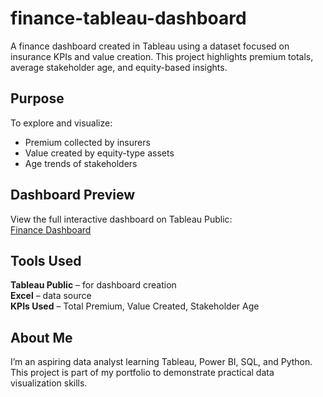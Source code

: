 # finance-tableau-dashboard
A finance dashboard created in Tableau using a dataset focused on insurance KPIs and value creation. This project highlights premium totals, average stakeholder age, and equity-based insights.

## Purpose
To explore and visualize:
- Premium collected by insurers
- Value created by equity-type assets
- Age trends of stakeholders

## Dashboard Preview
View the full interactive dashboard on Tableau Public:  
[Finance Dashboard](https://public.tableau.com/app/profile/jyoti.dewangan2968/viz/financedashboard_17486727759180/Dashboard1)

## Tools Used
**Tableau Public** – for dashboard creation  
**Excel** – data source  
**KPIs Used** – Total Premium, Value Created, Stakeholder Age

##  About Me
I’m an aspiring data analyst learning Tableau, Power BI, SQL, and Python.  
This project is part of my portfolio to demonstrate practical data visualization skills.

